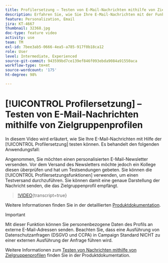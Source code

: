 ```yaml
---
title: Profilersetzung – Testen von E-Mail-Nachrichten mithilfe von Zielgruppenprofilen
description: Erfahren Sie, wie Sie Ihre E-Mail-Nachrichten mit der Funktion „Profilersetzung“ testen können.
feature: Personalization, Email
jira: KT-4667
thumbnail: 32368.jpg
doc-type: feature video
activity: use
team: TM
exl-id: 7bee3ab5-0666-4ea5-a785-917f0b18ca12
role: User
level: Intermediate, Experienced
source-git-commit: 943599bd7ce139ef846f093ebda9084a91550aca
workflow-type: tm+mt
source-wordcount: '175'
ht-degree: 98%

---
```


# [!UICONTROL Profilersetzung] – Testen von E-Mail-Nachrichten mithilfe von Zielgruppenprofilen

In diesem Video wird erläutert, wie Sie Ihre E-Mail-Nachrichten mit Hilfe der [!UICONTROL Profilersetzung] testen können. Es behandelt den folgenden Anwendungsfall:

Angenommen, Sie möchten einen personalisierten E-Mail-Newsletter versenden. Vor dem Versand des Newsletters möchte jedoch ein Kollege diesen überprüfen und hat um Testsendungen gebeten. Sie können die [!UICONTROL Profilersetzungsfunktionen] verwenden, um einen Testversand durchzuführen. Sie können damit eine genaue Darstellung der Nachricht senden, die das Zielgruppenprofil empfängt.

>[!VIDEO](https://video.tv.adobe.com/v/32368?learn=on){transcript=true}

Weitere Informationen finden Sie in der detaillierten [Produktdokumentation](https://experienceleague.adobe.com/docs/campaign-standard/using/testing-and-sending/preparing-and-testing-messages/testing-messages-using-target.html?lang=de).

>[!IMPORTANT]
>
>Mit dieser Funktion können Sie personenbezogene Daten des Profils an externe E-Mail-Adressen senden. Beachten Sie, dass eine Ausführung von Datenschutzanfragen (DSGVO und CCPA) in Campaign Standard NICHT zu einer externen Ausführung der Anfrage führen wird.

Weitere Informationen zum [Testen von Nachrichten mithilfe von Zielgruppenprofilen](https://experienceleague.adobe.com/docs/campaign-standard/using/testing-and-sending/preparing-and-testing-messages/testing-messages-using-target.html?lang=de) finden Sie in der Produktdokumentation.
